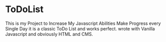 # ToDoList
This is my Project to Increase My Javascript Abilities
Make Progress every Single Day
it is a classic ToDo List and works perfect.
wrote with Vanilla Javascript and obviously HTML and CMS.
